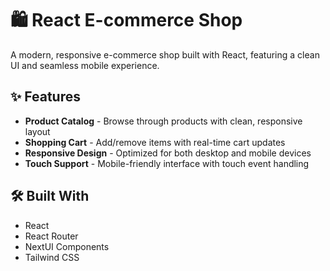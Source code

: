 # 🛍️ React E-commerce Shop

A modern, responsive e-commerce shop built with React, featuring a clean UI and seamless mobile experience.

## ✨ Features

* **Product Catalog** - Browse through products with clean, responsive layout
* **Shopping Cart** - Add/remove items with real-time cart updates 
* **Responsive Design** - Optimized for both desktop and mobile devices
* **Touch Support** - Mobile-friendly interface with touch event handling

## 🛠️ Built With

* React
* React Router  
* NextUI Components
* Tailwind CSS
